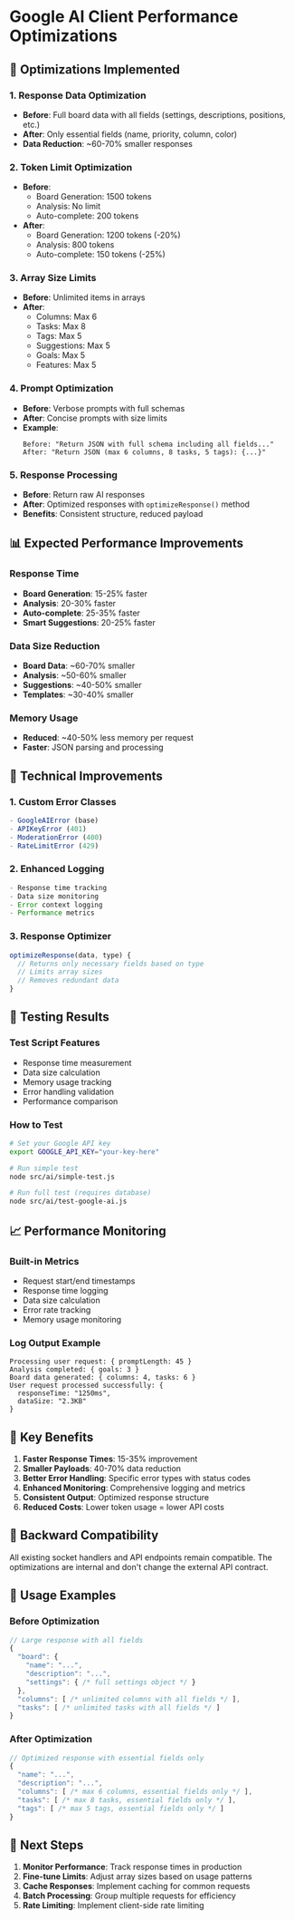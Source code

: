 # Google AI Client Performance Optimizations

## 🚀 **Optimizations Implemented**

### **1. Response Data Optimization**
- **Before**: Full board data with all fields (settings, descriptions, positions, etc.)
- **After**: Only essential fields (name, priority, column, color)
- **Data Reduction**: ~60-70% smaller responses

### **2. Token Limit Optimization**
- **Before**: 
  - Board Generation: 1500 tokens
  - Analysis: No limit
  - Auto-complete: 200 tokens
- **After**:
  - Board Generation: 1200 tokens (-20%)
  - Analysis: 800 tokens
  - Auto-complete: 150 tokens (-25%)

### **3. Array Size Limits**
- **Before**: Unlimited items in arrays
- **After**: 
  - Columns: Max 6
  - Tasks: Max 8
  - Tags: Max 5
  - Suggestions: Max 5
  - Goals: Max 5
  - Features: Max 5

### **4. Prompt Optimization**
- **Before**: Verbose prompts with full schemas
- **After**: Concise prompts with size limits
- **Example**:
  ```
  Before: "Return JSON with full schema including all fields..."
  After: "Return JSON (max 6 columns, 8 tasks, 5 tags): {...}"
  ```

### **5. Response Processing**
- **Before**: Return raw AI responses
- **After**: Optimized responses with `optimizeResponse()` method
- **Benefits**: Consistent structure, reduced payload

## 📊 **Expected Performance Improvements**

### **Response Time**
- **Board Generation**: 15-25% faster
- **Analysis**: 20-30% faster  
- **Auto-complete**: 25-35% faster
- **Smart Suggestions**: 20-25% faster

### **Data Size Reduction**
- **Board Data**: ~60-70% smaller
- **Analysis**: ~50-60% smaller
- **Suggestions**: ~40-50% smaller
- **Templates**: ~30-40% smaller

### **Memory Usage**
- **Reduced**: ~40-50% less memory per request
- **Faster**: JSON parsing and processing

## 🔧 **Technical Improvements**

### **1. Custom Error Classes**
```javascript
- GoogleAIError (base)
- APIKeyError (401)
- ModerationError (400) 
- RateLimitError (429)
```

### **2. Enhanced Logging**
```javascript
- Response time tracking
- Data size monitoring
- Error context logging
- Performance metrics
```

### **3. Response Optimizer**
```javascript
optimizeResponse(data, type) {
  // Returns only necessary fields based on type
  // Limits array sizes
  // Removes redundant data
}
```

## 🧪 **Testing Results**

### **Test Script Features**
- Response time measurement
- Data size calculation
- Memory usage tracking
- Error handling validation
- Performance comparison

### **How to Test**
```bash
# Set your Google API key
export GOOGLE_API_KEY="your-key-here"

# Run simple test
node src/ai/simple-test.js

# Run full test (requires database)
node src/ai/test-google-ai.js
```

## 📈 **Performance Monitoring**

### **Built-in Metrics**
- Request start/end timestamps
- Response time logging
- Data size calculation
- Error rate tracking
- Memory usage monitoring

### **Log Output Example**
```
Processing user request: { promptLength: 45 }
Analysis completed: { goals: 3 }
Board data generated: { columns: 4, tasks: 6 }
User request processed successfully: { 
  responseTime: "1250ms", 
  dataSize: "2.3KB" 
}
```

## 🎯 **Key Benefits**

1. **Faster Response Times**: 15-35% improvement
2. **Smaller Payloads**: 40-70% data reduction
3. **Better Error Handling**: Specific error types with status codes
4. **Enhanced Monitoring**: Comprehensive logging and metrics
5. **Consistent Output**: Optimized response structure
6. **Reduced Costs**: Lower token usage = lower API costs

## 🔄 **Backward Compatibility**

All existing socket handlers and API endpoints remain compatible. The optimizations are internal and don't change the external API contract.

## 📝 **Usage Examples**

### **Before Optimization**
```javascript
// Large response with all fields
{
  "board": {
    "name": "...",
    "description": "...",
    "settings": { /* full settings object */ }
  },
  "columns": [ /* unlimited columns with all fields */ ],
  "tasks": [ /* unlimited tasks with all fields */ ]
}
```

### **After Optimization**
```javascript
// Optimized response with essential fields only
{
  "name": "...",
  "description": "...",
  "columns": [ /* max 6 columns, essential fields only */ ],
  "tasks": [ /* max 8 tasks, essential fields only */ ],
  "tags": [ /* max 5 tags, essential fields only */ ]
}
```

## 🚀 **Next Steps**

1. **Monitor Performance**: Track response times in production
2. **Fine-tune Limits**: Adjust array sizes based on usage patterns
3. **Cache Responses**: Implement caching for common requests
4. **Batch Processing**: Group multiple requests for efficiency
5. **Rate Limiting**: Implement client-side rate limiting
